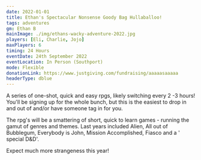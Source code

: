 ```yaml
---
date: 2022-01-01
title: Ethan's Spectacular Nonsense Goody Bag Hullaballoo!
tags: adventures
gm: Ethan B
mainImage: ./img/ethans-wacky-adventure-2022.jpg
players: [Eli, Charlie, Jojo]
maxPlayers: 6
timing: 24 Hours
eventDate: 24th September 2022
eventLocation: In Person (Southport)
mode: Flexible
donationLink: https://www.justgiving.com/fundraising/aaaaasaaaaa
headerType: dblue
---
```


A series of one-shot, quick and easy rpgs, likely switching every 2 -3 hours! You'll be signing up for the whole bunch, but this is the easiest to drop in and out of and/or have someone tag in for you.

The rpg's will be a smattering of short, quick to learn games - running the gamut of genres and themes. Last years included Alien, All out of Bubblegum, Everybody is John, Mission Accomplished, Fiasco and a ' special D&D'.

Expect much more strangeness this year!
